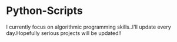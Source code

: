# Python-Scripts 
  I currently focus on algorithmic programming skills..I'll update every day.Hopefully serious projects will be updated!!
  
